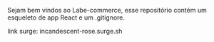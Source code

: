 Sejam bem vindos ao Labe-commerce, esse repositório contém um esqueleto de app React e um .gitignore.

link surge: incandescent-rose.surge.sh

